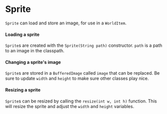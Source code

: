 # Sprite

`Sprite` can load and store an image, for use in a `WorldItem`.

#### Loading a sprite

`Sprite`s are created with the `Sprite(String path)` constructor. `path` is a path to an image in the classpath.

#### Changing a sprite's image

`Sprite`s are stored in a `BufferedImage` called `image` that can be replaced. Be sure to update `width` and `height` to make sure other classes play nice.

#### Resizing a sprite

`Sprite`s can be resized by calling the `resize(int w, int h)` function. This will resize the sprite and adjust the `width` and `height` variables.
